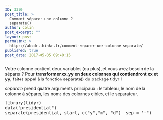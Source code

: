 ```yaml
---
ID: 3370
post_title: >
  Comment séparer une colonne ?
  separate()
author: colin
post_excerpt: ""
layout: post
permalink: >
  https://abcdr.thinkr.fr/comment-separer-une-colonne-separate/
published: true
post_date: 2017-05-05 09:40:15
---
```

<p>Votre colonne contient deux variables (ou plus), et vous avez besoin de la séparer ? Pour <strong>transformer xx_yy en deux colonnes qui contiendront xx et yy</strong>, faites appel à la fonction separate() du package tidyr !
<p><em>separate</em> prend quatre arguments principaux : le tableau, le nom de la colonne à séparer, les noms des colonnes cibles, et le séparateur.
<pre>library(tidyr)
data("presidential")
separate(presidential, start, c("y","m", "d"), sep = "-")</pre>